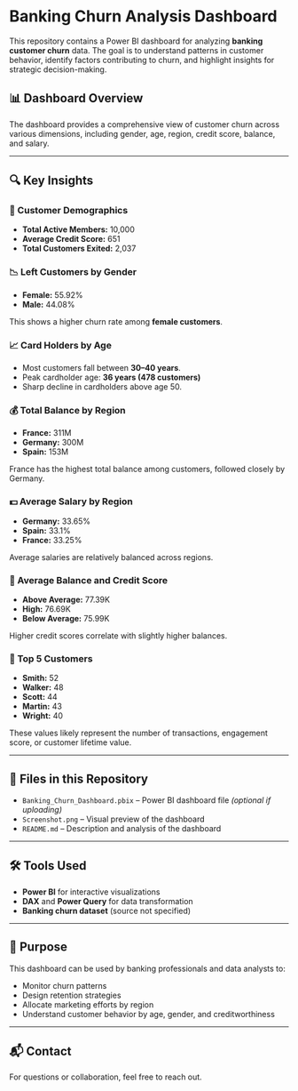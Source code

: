 # Banking Churn Analysis Dashboard

This repository contains a Power BI dashboard for analyzing **banking customer churn** data. The goal is to understand patterns in customer behavior, identify factors contributing to churn, and highlight insights for strategic decision-making.

## 📊 Dashboard Overview

The dashboard provides a comprehensive view of customer churn across various dimensions, including gender, age, region, credit score, balance, and salary.

---

## 🔍 Key Insights

### 👥 Customer Demographics
- **Total Active Members:** 10,000
- **Average Credit Score:** 651
- **Total Customers Exited:** 2,037

### 📉 Left Customers by Gender
- **Female:** 55.92%
- **Male:** 44.08%

This shows a higher churn rate among **female customers**.

### 📈 Card Holders by Age
- Most customers fall between **30–40 years**.
- Peak cardholder age: **36 years (478 customers)**
- Sharp decline in cardholders above age 50.

### 💰 Total Balance by Region
- **France:** 311M
- **Germany:** 300M
- **Spain:** 153M

France has the highest total balance among customers, followed closely by Germany.

### 💵 Average Salary by Region
- **Germany:** 33.65%
- **Spain:** 33.1%
- **France:** 33.25%

Average salaries are relatively balanced across regions.

### 🧮 Average Balance and Credit Score
- **Above Average:** 77.39K
- **High:** 76.69K
- **Below Average:** 75.99K

Higher credit scores correlate with slightly higher balances.

### 🌟 Top 5 Customers
- **Smith:** 52
- **Walker:** 48
- **Scott:** 44
- **Martin:** 43
- **Wright:** 40

These values likely represent the number of transactions, engagement score, or customer lifetime value.

---

## 📂 Files in this Repository

- `Banking_Churn_Dashboard.pbix` – Power BI dashboard file *(optional if uploading)*
- `Screenshot.png` – Visual preview of the dashboard
- `README.md` – Description and analysis of the dashboard

---

## 🛠️ Tools Used

- **Power BI** for interactive visualizations
- **DAX** and **Power Query** for data transformation
- **Banking churn dataset** (source not specified)

---

## 📌 Purpose

This dashboard can be used by banking professionals and data analysts to:
- Monitor churn patterns
- Design retention strategies
- Allocate marketing efforts by region
- Understand customer behavior by age, gender, and creditworthiness

---

## 📬 Contact

For questions or collaboration, feel free to reach out.

